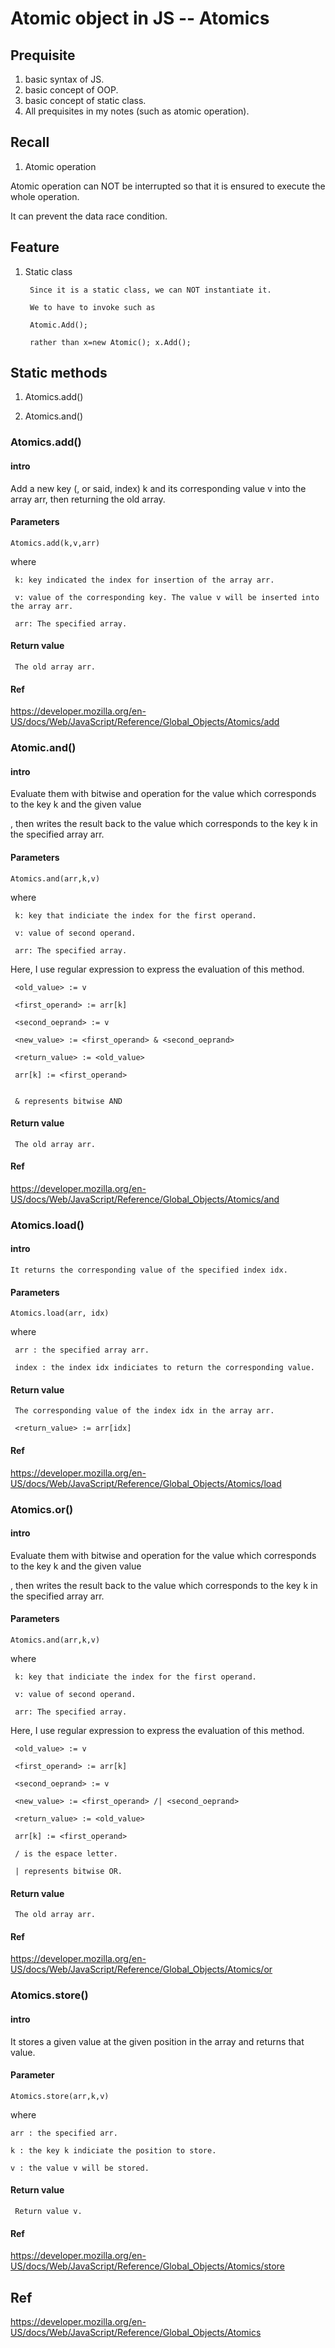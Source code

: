 # Atomic object in JS -- Atomics
## Prequisite
1. basic syntax of JS.
2. basic concept of OOP.
3. basic concept of static class.
4. All prequisites in my notes (such as atomic operation).

## Recall
1. Atomic operation

Atomic operation can NOT be interrupted so that it is ensured to execute the whole operation.

It can prevent the data race condition.

## Feature
1. Static class
 
        Since it is a static class, we can NOT instantiate it.
        
        We to have to invoke such as 
        
        Atomic.Add(); 
        
        rather than x=new Atomic(); x.Add(); 

## Static methods

1. Atomics.add()

2. Atomics.and()

### Atomics.add()

#### intro
Add a new key (, or said, index) k and its corresponding value v into the array arr, then returning the old array.

#### Parameters
    Atomics.add(k,v,arr)

where

     k: key indicated the index for insertion of the array arr.

     v: value of the corresponding key. The value v will be inserted into the array arr.

     arr: The specified array.

#### Return value
     The old array arr.

#### Ref
https://developer.mozilla.org/en-US/docs/Web/JavaScript/Reference/Global_Objects/Atomics/add

### Atomic.and()
#### intro

Evaluate them with bitwise and operation for the value which corresponds to the key k and the given value

, then writes the result back to the value which corresponds to the key k in the specified array arr.

#### Parameters
    Atomics.and(arr,k,v)

where

     k: key that indiciate the index for the first operand.

     v: value of second operand. 

     arr: The specified array.

Here, I use regular expression to express the evaluation of this method.

     <old_value> := v
     
     <first_operand> := arr[k]
     
     <second_oeprand> := v
     
     <new_value> := <first_operand> & <second_oeprand>
     
     <return_value> := <old_value>
     
     arr[k] := <first_operand>
     
     
     & represents bitwise AND
     
#### Return value
     The old array arr.

#### Ref
https://developer.mozilla.org/en-US/docs/Web/JavaScript/Reference/Global_Objects/Atomics/and

### Atomics.load()
#### intro
    It returns the corresponding value of the specified index idx.
#### Parameters
    Atomics.load(arr, idx)
    
where 
   
     arr : the specified array arr.
     
     index : the index idx indiciates to return the corresponding value.
     
#### Return value
     The corresponding value of the index idx in the array arr.
     
     <return_value> := arr[idx]
       
#### Ref

https://developer.mozilla.org/en-US/docs/Web/JavaScript/Reference/Global_Objects/Atomics/load

### Atomics.or()
#### intro

Evaluate them with bitwise and operation for the value which corresponds to the key k and the given value

, then writes the result back to the value which corresponds to the key k in the specified array arr.

#### Parameters
    Atomics.and(arr,k,v)

where

     k: key that indiciate the index for the first operand.

     v: value of second operand. 

     arr: The specified array.

Here, I use regular expression to express the evaluation of this method.

     <old_value> := v
     
     <first_operand> := arr[k]
     
     <second_oeprand> := v
     
     <new_value> := <first_operand> /| <second_oeprand>
     
     <return_value> := <old_value>
     
     arr[k] := <first_operand>
     
     / is the espace letter.
     
     | represents bitwise OR.
     
#### Return value
     The old array arr.
     
#### Ref
https://developer.mozilla.org/en-US/docs/Web/JavaScript/Reference/Global_Objects/Atomics/or

### Atomics.store()
#### intro
It stores a given value at the given position in the array and returns that value.

#### Parameter
    Atomics.store(arr,k,v)
 
where 
    
    arr : the specified arr.
    
    k : the key k indiciate the position to store.
    
    v : the value v will be stored.
   
#### Return value
  
     Return value v.
  
#### Ref
https://developer.mozilla.org/en-US/docs/Web/JavaScript/Reference/Global_Objects/Atomics/store

## Ref
https://developer.mozilla.org/en-US/docs/Web/JavaScript/Reference/Global_Objects/Atomics


